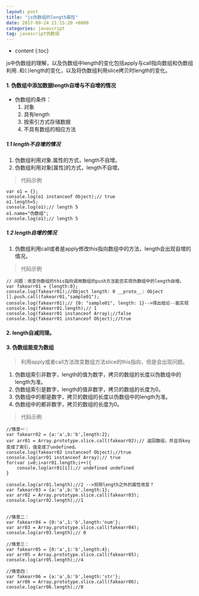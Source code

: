 ```yaml
---
layout: post
title: "js伪数组的length属性"
date: 2017-09-24 21:15:20 +0800 
categories: javascript
tag: javascript伪数组
---
```

* content
{:toc}

js中伪数组的理解，以及伪数组中length的变化包括apply与call指向数组和伪数组利用`.`和`[]`length的变化，以及将伪数组利用slice拷贝时length的变化。

<!-- more -->

#### 1. 伪数组中添加数据length自增与不自增的情况

- 伪数组的条件：
    1. 对象
    2. 具有length
    3. 按索引方式存储数据
    4. 不具有数组的相应方法

##### 1.1 length不自增的情况
1. 伪数组利用对象.属性的方式，length不自增。
2. 伪数组利用对象[属性]的方式，length不自增。

> 代码示例

```
var o1 = {};
console.log(o1 instanceof Object);// true
o1.length=5;
console.log(o1);// length 5
o1.name="伪数组";
console.log(o1);// length 5
```

##### 1.2 length自增的情况
1. 伪数组利用call或者是apply修改this指向数组中的方法，length会出现自增的情况。

> 代码示例

```
// 问题：改变伪数组的this指向调用数组的push方法能否实现伪数组中的length自增。
var fakearr01 = {length:0};
console.log(fakearr01);//Object length: 0 __proto__: Object
[].push.call(fakearr01,"sample01");
console.log(fakearr01);// {0: "sample01", length: 1}-->得出结论--能实现
console.log(fakearr01.length);// 1
console.log(fakearr01 instanceof Array);//false
console.log(fakearr01 instanceof Object);//true
```

#### 2. length自减同理。

#### 3. 伪数组能变为数组
> 利用apply或者call方法改变数组方法slice的this指向，但是会出现问题。

1. 伪数组索引非数字，length的值为数字，拷贝的数组的长度以伪数组中的length为准。
2. 伪数组索引是数字，length的值非数字，拷贝的数组的长度为0。
3. 伪数组中的都是数字，拷贝的数组的长度以伪数组中的length为准。
4. 伪数组中的都非数字，拷贝的数组的长度为0。

> 代码示例

```
//情景一：
var fakearr02 = {a:'a',b:'b',length:2};
var arr01 = Array.prototype.slice.call(fakearr02);// 返回数组，并且将key变成了索引，值变成了undefined。
console.log(fakearr02 instanceof Object);//true
console.log(arr01 instanceof Array);// true
for(var i=0;i<arr01.length;i++){
    console.log(arr01[i]);// undefined undefined
}

console.log(arr01.length);//2 -->将除length之外的属性改变？
var fakearr03 = {a:'a',b:'b',length:1};
var arr02 = Array.prototype.slice.call(fakearr03);
console.log(arr02.length);//1


//情景二：
var fakearr04 = {0:'a',1:'b',length:'num'};
var arr03 = Array.prototype.slice.call(fakearr04);
console.log(arr03.length);// 0

//情景三：
var fakearr05 = {0:'a',1:'b',length:4};
var arr05 = Array.prototype.slice.call(fakearr05);
console.log(arr05.length);//4

//情景四：
var fakearr06 = {a:'a',b:'b',length:'str'};
var arr06 = Array.prototype.slice.call(fakearr06);
console.log(arr06.length);//0
```
